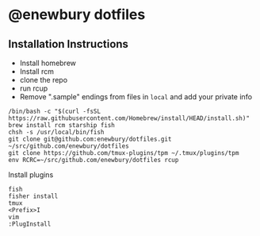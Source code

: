 # @enewbury dotfiles

## Installation Instructions
* Install homebrew
* Install rcm
* clone the repo
* run rcup
* Remove ".sample" endings from files in `local` and add your private info

```
/bin/bash -c "$(curl -fsSL https://raw.githubusercontent.com/Homebrew/install/HEAD/install.sh)"
brew install rcm starship fish
chsh -s /usr/local/bin/fish
git clone git@github.com:enewbury/dotfiles.git ~/src/github.com/enewbury/dotfiles
git clone https://github.com/tmux-plugins/tpm ~/.tmux/plugins/tpm
env RCRC=~/src/github.com/enewbury/dotfiles rcup
```

Install plugins
```
fish
fisher install
tmux
<Prefix>I
vim
:PlugInstall
```
